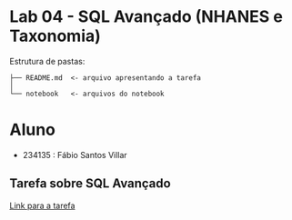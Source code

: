 # Lab 04 - SQL Avançado (NHANES e Taxonomia)

Estrutura de pastas:
```
├── README.md  <- arquivo apresentando a tarefa
│
└── notebook   <- arquivos do notebook
```

# Aluno
* 234135 : Fábio Santos Villar

## Tarefa sobre SQL Avançado
[Link para a tarefa]()
